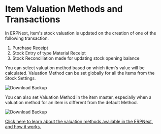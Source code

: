 <!-- add-breadcrumbs -->
# Item Valuation Methods and Transactions

In ERPNext, Item's stock valuation is updated on the creation of one of the following transaction.

1.  Purchase Receipt
2.  Stock Entry of type Material Receipt
3.  Stock Reconciliation made for updating stock opening balance

You can select valuation method based on which item's value will be calculated. Valuation Method can be set globally for all the items from the Stock Settings.

<img class="screenshot" alt="Download Backup" src="/docs/assets/img/articles/item-valuation-1.png">

You can also set Valuation Method in the item master, especially when a valuation method for an item is different from the default Method.

<img class="screenshot" alt="Download Backup" src="/docs/assets/img/articles/item-valuation-2.png">

[Click here to learn about the valuation methods available in the ERPNext, and how it works.](https://frappe.io/blog/erpnext-features/inventory-valuation-method-fifo-vs-moving-average)
